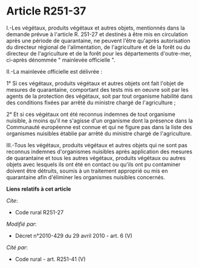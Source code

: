 # Article R251-37

I.-Les végétaux, produits végétaux et autres objets, mentionnés dans la demande prévue à l'article R. 251-27 et destinés à
être mis en circulation après une période de quarantaine, ne peuvent l'être qu'après autorisation du         directeur
régional de l'alimentation, de l'agriculture et de la forêt  ou du directeur de l'agriculture et de la forêt pour les
départements d'outre-mer, ci-après dénommée " mainlevée officielle ". 

II.-La mainlevée officielle est délivrée : 

1° Si ces végétaux, produits végétaux et autres objets ont fait l'objet de mesures de quarantaine, comportant des tests mis
en oeuvre soit par les agents de la protection des végétaux, soit par tout organisme habilité dans des conditions fixées par
arrêté du ministre chargé de l'agriculture ; 

2° Et si ces végétaux ont été reconnus indemnes de tout organisme nuisible, à moins qu'il ne s'agisse d'un organisme dont la
présence dans la Communauté européenne est connue et qui ne figure pas dans la liste des organismes nuisibles établie par
arrêté du ministre chargé de l'agriculture. 

III.-Tous les végétaux, produits végétaux et autres objets qui ne sont pas reconnus indemnes d'organismes nuisibles après
application des mesures de quarantaine et tous les autres végétaux, produits végétaux ou autres objets avec lesquels ils ont
été en contact ou qu'ils ont pu contaminer doivent être détruits, soumis à un traitement approprié ou mis en quarantaine afin
d'éliminer les organismes nuisibles concernés.

**Liens relatifs à cet article**

_Cite_:

  - Code rural R251-27

_Modifié par_:

  - Décret n°2010-429 du 29 avril 2010 - art. 6 (V)

_Cité par_:

  - Code rural - art. R251-41 (V)
